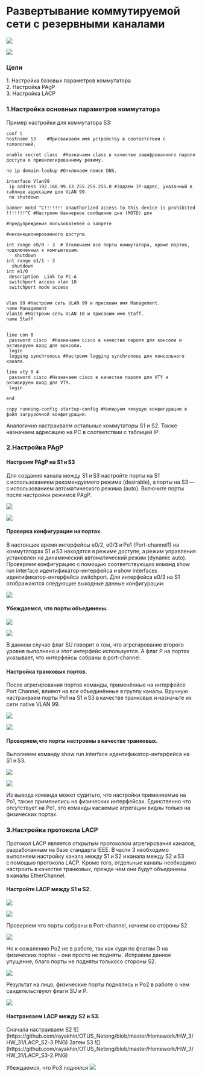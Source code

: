<h1>Развертывание коммутируемой сети с резервными каналами</h1>

![](https://github.com/rayakhin/OTUS_Neteng/blob/master/Homework/HW_3/HW_31/TOPO_31.PNG)

![](https://github.com/rayakhin/OTUS_Neteng/blob/master/Homework/HW_3/HW_31/IP_TABLE_31.PNG)

<h3>Цели</h3>
 1. Настройка базовых параметров коммутатора</br>  
 2. Настройка PAgP </br>  
 3. Настройка LACP </br>
 
 
<h3>1.Настройка основных параметров коммутатора </h3>
Пример настройки для коммутатора S3:

```
conf t
hostname S3    #Присваиваем имя устройству в соответствии с топологией.    

enable secret class  #Назначаем class в качестве зашифрованного пароля доступа к привилегированному режиму.

no ip domain-lookup #Отключаем поиск DNS.
         
interface Vlan99   
 ip address 192.168.99.13 255.255.255.0 #Задаем IP-адрес, указанный в таблице адресации для VLAN 99.
 no shutdown

banner motd ^C!!!!!!! Unauthorized access to this device is prohibited !!!!!!!^C #Настроим баннерное сообщение дня (MOTD) для
                                                                                 #предупреждения пользователей о запрете
                                                                                 #несанкционированного доступа.
																				 
int range e0/0 - 3  # Отключаем все порты коммутатора, кроме портов, подключенных к компьютерам.
   shutdown
int range e1/1 - 3
  shutdown
int e1/0
 description  Link to PC-A
 switchport access vlan 10
 switchport mode access
 
 
Vlan 99 #Настроим сеть VLAN 99 и присвоим имя Management.
name Management
Vlan10 #Настроим сеть VLAN 10 и присвоим имя Staff.
name Staff   
  

line con 0            
 password cisco  #Назначаем cisco в качестве пароля для консоли и активируем вход для консоли.
 login
 logging synchronous #Настроим logging synchronous для консольного канала.

line vty 0 4  
 password cisco #Назначаем cisco в качестве пароля для VTY и активируем вход для VTY.
 login

end

copy running-config startup-config #Копируем текущую конфигурацию в файл загрузочной конфигурации.

```

Аналогично настраиваем остальные коммутаторы S1 и S2. Также назначаем адресацию на PC в
соответствии с таблицей IP.

<h3>2.Настройка PAgP </h3>

<h4>Настроим PAgP на S1 и S3</h4>

Для создания канала между S1 и S3 настройте порты на S1 с использованием рекомендуемого режима (desirable), а порты на S3 — с использованием автоматического режима (auto). Включите порты после настройки режимов PAgP.

![](https://github.com/rayakhin/OTUS_Neteng/blob/master/Homework/HW_3/HW_31/S1_PAgP.PNG)

![](https://github.com/rayakhin/OTUS_Neteng/blob/master/Homework/HW_3/HW_31/S3_PAgP.PNG)

<h4>Проверка конфигурации на портах.</h4> 
В настоящее время интерфейсы e0/2, e0/3 и Po1 (Port-channel1) на коммутаторах S1 и S3 находятся в режиме доступе, а режим управления установлен на динамический автоматический режим (dynamic auto). Проверяем конфигурацию с помощью соответствующих команд show run interface идентификатор-интерфейса и show interfaces идентификатор-интерфейса switchport. Для интерфейса e0/3 на S1 отображаются следующие выходные данные конфигурации:

![](https://github.com/rayakhin/OTUS_Neteng/blob/master/Homework/HW_3/HW_31/S1_int_config.PNG)


<h4>Убеждаемся, что порты объединены.</h4>

![](https://github.com/rayakhin/OTUS_Neteng/blob/master/Homework/HW_3/HW_31/S1_Sum.PNG)

![](https://github.com/rayakhin/OTUS_Neteng/blob/master/Homework/HW_3/HW_31/S3_Sum.PNG)


В данном случае флаг SU говорит о том, что  агрегирование второго уровня выполнено и  этот интерфейс используется. А флаг P на портах указывает, что интерфейсы  собраны в port-channel.

<h4>Настройка транковых портов.</h4>
После агрегирования портов команды, применённые на интерфейсе Port Channel, влияют на все объединённые в группу каналы. Вручную настраиваем порты Po1 на S1 и S3 в качестве транковых и назначьте их сети native VLAN 99.

![](https://github.com/rayakhin/OTUS_Neteng/blob/master/Homework/HW_3/HW_31/Trunk_S1.PNG)

![](https://github.com/rayakhin/OTUS_Neteng/blob/master/Homework/HW_3/HW_31/Trunk_S3.PNG)

<h4>Проверяем,что порты настроены в качестве транковых.</h4>

Выполняем команду show run interface идентификатор-интерфейса на S1 и S3.

![](https://github.com/rayakhin/OTUS_Neteng/blob/master/Homework/HW_3/HW_31/Check_Trunk_S1.PNG)

![](https://github.com/rayakhin/OTUS_Neteng/blob/master/Homework/HW_3/HW_31/Check_Trunk_S3.PNG)

Из вывода команда может судитьто, что настройки применяемые на Po1, также применились на физических интерфейсах.
Единственно что отсутствует на Po1, это команды касаемые агрегации видны только на физических портах. 

<h3>3.Настройка протокола LACP</h3> 

Протокол LACP является открытым протоколом агрегирования каналов, разработанным на базе стандарта IEEE. В части 3 необходимо выполняем настройку канала между S1 и S2 и канала между S2 и S3 с помощью протокола LACP. Кроме того, отдельные каналы необходимо настроить в качестве транковых, прежде чем они будут объединены в каналы EtherChannel.

<h4>Настройте LACP между S1 и S2.</h4>

![](https://github.com/rayakhin/OTUS_Neteng/blob/master/Homework/HW_3/HW_31/LACP_S1.PNG)

![](https://github.com/rayakhin/OTUS_Neteng/blob/master/Homework/HW_3/HW_31/LACP_S2.PNG)

Проверяем что порты собраны в Port-channel, начнем со стороны S2

![](https://github.com/rayakhin/OTUS_Neteng/blob/master/Homework/HW_3/HW_31/Fail_S2.PNG)


Но к сожалению Po2 не в работе, так как судя по флагам D на физических портах - они просто не подняты.
Исправим данное упущение, благо порты не подняты толькосо стороны S2.

![](https://github.com/rayakhin/OTUS_Neteng/blob/master/Homework/HW_3/HW_31/UP_S2.PNG)

Результат на лицо, физические порты поднялись и Po2 в работе о чем свидетельствуют флаги SU и P.

![](https://github.com/rayakhin/OTUS_Neteng/blob/master/Homework/HW_3/HW_31/LACP_Sum_S2.PNG)



<h4>Настраиваем LACP между S2 и S3.</h4>
Сначала настраиваем S2
![](https://github.com/rayakhin/OTUS_Neteng/blob/master/Homework/HW_3/HW_31/LACP_S2-3.PNG)
Затем S3
![](https://github.com/rayakhin/OTUS_Neteng/blob/master/Homework/HW_3/HW_31/LACP_S3-2.PNG)

Убеждаемся, что Po3 поднялся 
![](https://github.com/rayakhin/OTUS_Neteng/blob/master/Homework/HW_3/HW_31/Po3_S2.PNG)










